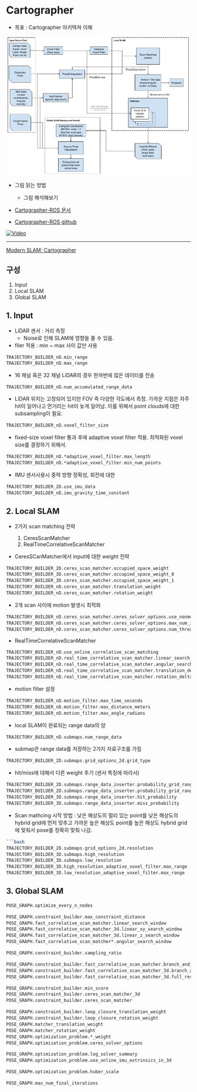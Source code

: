 # Cartographer
* 목표 : Cartographer 아키텍쳐 이해

![](https://raw.githubusercontent.com/cartographer-project/cartographer/master/docs/source/high_level_system_overview.png)

* 그림 읽는 방법
  * 그림 해석해보기

* [Cartographer-ROS 문서](https://google-cartographer-ros.readthedocs.io/en/latest/algo_walkthrough.html)
* [Cartographer-ROS github](https://github.com/cartographer-project/cartographer_ros)

[![Video](http://img.youtube.com/vi/L51S2RVu-zc/0.jpg)](http://www.youtube.com/watch?v=L51S2RVu-zc)

----
[Modern SLAM: Cartographer](https://docs.google.com/presentation/d/1Mu0wfZPhv4oi-NGrm1l6pnk8sFb9CPr2mBsDlThm0Pc/edit#slide=id.p
)

## 구성
1. Input
2. Local SLAM
3. Global SLAM


## 1. Input
* LiDAR 센서 : 거리 측정
  * Noise로 인해 SLAM에 영향을 줄 수 있음.
* filer 적용 : min ~ max 사이 값만 사용  
```bash
TRAJECTORY_BUILDER_nD.min_range
TRAJECTORY_BUILDER_nD.max_range
```

* 16 채널 혹은 32 채널 LiDAR의 경우 한꺼번에 많은 데이터를 전송
```bahs
TRAJECTORY_BUILDER_nD.num_accumulated_range_data
```

* LiDAR 위치는 고정되어 있지만 FOV 즉 다양한 각도에서 측정. 가까운 지점은 자주 hit이 일어나고 먼거리는 hit이 늦게 일어남. 이를 위해서 point clouds에 대한 subsampling이 필요.
```bash
TRAJECTORY_BUILDER_nD.voxel_filter_size
```

* fixed-size voxel filter 통과 후에 adaptive voxel filter 적용. 최적화된 voxel size를 결정하기 위해서.
```bash
TRAJECTORY_BUILDER_nD.*adaptive_voxel_filter.max_length
TRAJECTORY_BUILDER_nD.*adaptive_voxel_filter.min_num_points
```

* IMU 센서사용시 중력 방향 정확성, 회전에 대한 
```bash
TRAJECTORY_BUILDER_2D.use_imu_data
TRAJECTORY_BUILDER_nD.imu_gravity_time_constant
```

## 2. Local SLAM
* 2가지 scan matching 전략
  1. CeresScanMatcher
  2. RealTimeCorrelativeScanMatcher

* CeresSCanMatcher에서 input에 대한 weight 전략 
```bash
TRAJECTORY_BUILDER_2D.ceres_scan_matcher.occupied_space_weight
TRAJECTORY_BUILDER_3D.ceres_scan_matcher.occupied_space_weight_0
TRAJECTORY_BUILDER_3D.ceres_scan_matcher.occupied_space_weight_1
TRAJECTORY_BUILDER_nD.ceres_scan_matcher.translation_weight
TRAJECTORY_BUILDER_nD.ceres_scan_matcher.rotation_weight
```

* 2개 scan 사이에 motion 발생시 최적화 
```bash
TRAJECTORY_BUILDER_nD.ceres_scan_matcher.ceres_solver_options.use_nonmonotonic_steps
TRAJECTORY_BUILDER_nD.ceres_scan_matcher.ceres_solver_options.max_num_iterations
TRAJECTORY_BUILDER_nD.ceres_scan_matcher.ceres_solver_options.num_threads
```

* RealTimeCorrelativeScanMatcher
```bash
TRAJECTORY_BUILDER_nD.use_online_correlative_scan_matching
TRAJECTORY_BUILDER_nD.real_time_correlative_scan_matcher.linear_search_window
TRAJECTORY_BUILDER_nD.real_time_correlative_scan_matcher.angular_search_window
TRAJECTORY_BUILDER_nD.real_time_correlative_scan_matcher.translation_delta_cost_weight
TRAJECTORY_BUILDER_nD.real_time_correlative_scan_matcher.rotation_delta_cost_weight
```

* motion filter 설정
```bash
TRAJECTORY_BUILDER_nD.motion_filter.max_time_seconds
TRAJECTORY_BUILDER_nD.motion_filter.max_distance_meters
TRAJECTORY_BUILDER_nD.motion_filter.max_angle_radians
```

* local SLAM이 완료되는 range data의 양
```bash
TRAJECTORY_BUILDER_nD.submaps.num_range_data
```

* submap은 range data를 저장하는 2가지 자료구조를 가짐
```bash
TRAJECTORY_BUILDER_2D.submaps.grid_options_2d.grid_type
```

* hit/miss에 대해서 다른 weight 추기 (센서 특징에 따라서)
```bash
TRAJECTORY_BUILDER_2D.submaps.range_data_inserter.probability_grid_range_data_inserter.hit_probability
TRAJECTORY_BUILDER_2D.submaps.range_data_inserter.probability_grid_range_data_inserter.miss_probability
TRAJECTORY_BUILDER_3D.submaps.range_data_inserter.hit_probability
TRAJECTORY_BUILDER_3D.submaps.range_data_inserter.miss_probability
```
* Scan mathcing 시작 방법 : 낮은 해상도의 멀리 있는 point를 낮은 해상도의 hybrid grid에 먼저 맞추고 가까운 높은 해상도 point를 높은 해상도 hybrid grid에 맞춰서 pose를 정확히 맞춰 나감.
```bash
```bash
TRAJECTORY_BUILDER_2D.submaps.grid_options_2d.resolution
TRAJECTORY_BUILDER_3D.submaps.high_resolution
TRAJECTORY_BUILDER_3D.submaps.low_resolution
TRAJECTORY_BUILDER_3D.high_resolution_adaptive_voxel_filter.max_range
TRAJECTORY_BUILDER_3D.low_resolution_adaptive_voxel_filter.max_range
```

## 3. Global SLAM
```bash
POSE_GRAPH.optimize_every_n_nodes
```

```bash
POSE_GRAPH.constraint_builder.max_constraint_distance
POSE_GRAPH.fast_correlative_scan_matcher.linear_search_window
POSE_GRAPH.fast_correlative_scan_matcher_3d.linear_xy_search_window
POSE_GRAPH.fast_correlative_scan_matcher_3d.linear_z_search_window
POSE_GRAPH.fast_correlative_scan_matcher*.angular_search_window
```

```bash
POSE_GRAPH.constraint_builder.sampling_ratio
```


```bash
POSE_GRAPH.constraint_builder.fast_correlative_scan_matcher.branch_and_bound_depth
POSE_GRAPH.constraint_builder.fast_correlative_scan_matcher_3d.branch_and_bound_depth
POSE_GRAPH.constraint_builder.fast_correlative_scan_matcher_3d.full_resolution_depth
```

```bash
POSE_GRAPH.constraint_builder.min_score
POSE_GRAPH.constraint_builder.ceres_scan_matcher_3d
POSE_GRAPH.constraint_builder.ceres_scan_matcher
```

```bash
POSE_GRAPH.constraint_builder.loop_closure_translation_weight
POSE_GRAPH.constraint_builder.loop_closure_rotation_weight
POSE_GRAPH.matcher_translation_weight
POSE_GRAPH.matcher_rotation_weight
POSE_GRAPH.optimization_problem.*_weight
POSE_GRAPH.optimization_problem.ceres_solver_options
```

```bash
POSE_GRAPH.optimization_problem.log_solver_summary
POSE_GRAPH.optimization_problem.use_online_imu_extrinsics_in_3d
```

```bash
POSE_GRAPH.optimization_problem.huber_scale
```

```bash
POSE_GRAPH.max_num_final_iterations
```

